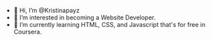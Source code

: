 - 👋 Hi, I’m @Kristinapayz
- 👀 I’m interested in becoming a Website Developer.
- 🌱 I’m currently learning HTML, CSS, and Javascript that's for free in Coursera.

<!---
Kristinapayz/Kristinapayz is a ✨ special ✨ repository because its `README.md` (this file) appears on your GitHub profile.
You can click the Preview link to take a look at your changes.
--->
